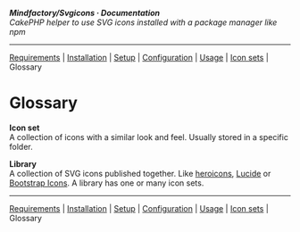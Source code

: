 **_Mindfactory/Svgicons · Documentation_**  
_CakePHP helper to use SVG icons installed with a package manager like npm_

---

[Requirements](req.md) | [Installation](install.md) | [Setup](setup.md) | [Configuration](config.md) | [Usage](use.md) | [Icon sets](icon-sets.md) | Glossary

# Glossary

**Icon set**  
A collection of icons with a similar look and feel. Usually stored in a specific folder.

**Library**  
A collection of SVG icons published together. Like [heroicons](https://heroicons.com), [Lucide](https://lucide.dev) or [Bootstrap Icons](https://icons.getbootstrap.com). A library has one or many icon sets.

---

[Requirements](req.md) | [Installation](install.md) | [Setup](setup.md) | [Configuration](config.md) | [Usage](use.md) | [Icon sets](icon-sets.md) | Glossary
